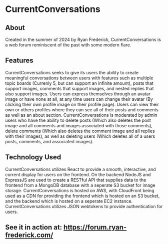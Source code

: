 # CurrentConversations

## About

Created in the summer of 2024 by Ryan Frederick, CurrentConversations is a web forum reminiscent of the past with some modern flare.
<br/>

## Features

CurrentConversations seeks to give its users the ability to create meaningful conversations between users with features such as multiple topic boards (Currenly 5, but can support an infinite amount), posts that support images, comments that support images, and nested replies that also support images. Users can express themselves through an avatar image or have none at all, at any time users can change their avatar (By clicking their own profile image on their profile page). Users can view their own or others profiles where they can see all of their posts and comments as well as an about section. CurrentConversations is moderated by admin users who have the ability to delete posts (Which also deletes the post image and all comments and images associated with those comments), delete comments (Which also deletes the comment image and all replies with their images), as well as deleting users (Which deletes all of a users posts, comments, and associated images).
<br/>

## Technology Used

CurrentConversations utilizes React to provide a smooth, interactive, and current display for users on the frontend. On the backend NodeJS and ExpressJS are used to create a RESTful API that supplies data to the frontend from a MongoDB database with a seperate S3 bucket for image storage. CurrentConversations is hosted on AWS, with CloudFront being used as a CDN for providing the frontend which is hosted on an S3 bucket, and the backend which is hosted on a seperate EC2 instance. CurrentConversations utilizes JSON webtokens to provide authentication for users.
<br/>

## See it in action at: https://forum.ryan-frederick.com/
